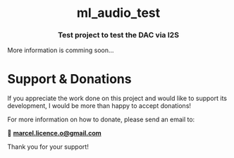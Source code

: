 <h1 align="center">ml_audio_test</h1>
<h3 align="center">Test project to test the DAC via I2S</h3>  

More information is comming soon...

# Support & Donations

If you appreciate the work done on this project and would like to support its development, I would be more than happy to accept donations!

For more information on how to donate, please send an email to:

📧 **marcel.licence.o@gmail.com**

Thank you for your support!
